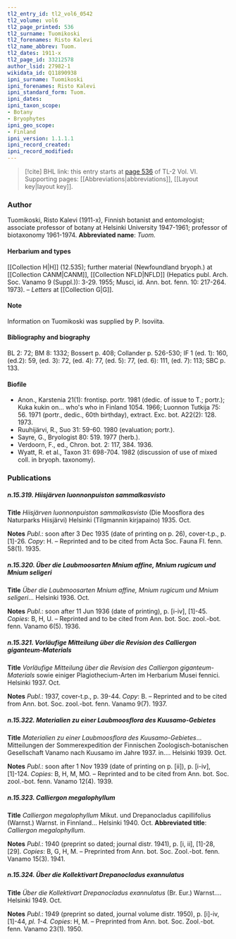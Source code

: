 ```yaml
---
tl2_entry_id: tl2_vol6_0542
tl2_volume: vol6
tl2_page_printed: 536
tl2_surname: Tuomikoski
tl2_forenames: Risto Kalevi
tl2_name_abbrev: Tuom.
tl2_dates: 1911-x
tl2_page_id: 33212578
author_lsid: 27982-1
wikidata_id: Q11890938
ipni_surname: Tuomikoski
ipni_forenames: Risto Kalevi
ipni_standard_form: Tuom.
ipni_dates: 
ipni_taxon_scope: 
- Botany
- Bryophytes
ipni_geo_scope: 
- Finland
ipni_version: 1.1.1.1
ipni_record_created: 
ipni_record_modified:
---
```



> [!cite] BHL link: this entry starts at [page 536](https://www.biodiversitylibrary.org/page/33212578) of TL-2 Vol. VI.
> Supporting pages: [[Abbreviations|abbreviations]], [[Layout key|layout key]].

### Author

Tuomikoski, Risto Kalevi (1911-x), Finnish botanist and entomologist; associate professor of botany at Helsinki University 1947-1961; professor of biotaxonomy 1961-1974. 
**Abbreviated name**: *Tuom.*

#### Herbarium and types

[[Collection H|H]] (12.535); further material (Newfoundland bryoph.) at [[Collection CANM|CANM]], [[Collection NFLD|NFLD]] (Hepatics publ. Arch. Soc. Vanamo 9 (Suppl.)): 3-29. 1955; Musci, id. Ann. bot. fenn. 10: 217-264. 1973). – *Letters* at [[Collection G|G]].

#### Note

Information on Tuomikoski was supplied by P. Isoviita.

#### Bibliography and biography

BL 2: 72; BM 8: 1332; Bossert p. 408; Collander p. 526-530; IF 1 (ed. 1): 160, (ed.2): 59, (ed. 3): 72, (ed. 4): 77, (ed. 5): 77, (ed. 6): 111, (ed. 7): 113; SBC p. 133.

#### Biofile

- Anon., Karstenia 21(1): frontisp. portr. 1981 (dedic. of issue to T.; portr.); Kuka kukin on... who's who in Finland 1054. 1966; Luonnon Tutkija 75: 56. 1971 (portr., dedic., 60th birthday), extract. Exc. bot. A22(2): 128. 1973.
- Ruuhijärvi, R., Suo 31: 59-60. 1980 (evaluation; portr.).
- Sayre, G., Bryologist 80: 519. 1977 (herb.).
- Verdoorn, F., ed., Chron. bot. 2: 117, 384. 1936.
- Wyatt, R. et al., Taxon 31: 698-704. 1982 (discussion of use of mixed coll. in bryoph. taxonomy).

### Publications

##### n.15.319. Hiisjärven luonnonpuiston sammalkasvisto

**Title**
*Hiisjärven luonnonpuiston sammalkasvisto* (Die Moosflora des Naturparks Hiisjärvi) Helsinki (Tilgmannin kirjapaino) 1935. Oct.

**Notes**
*Publ*.: soon after 3 Dec 1935 (date of printing on p. 26), cover-t.p., p. \[1\]-26. *Copy*: H. – Reprinted and to be cited from Acta Soc. Fauna Fl. fenn. 58(1). 1935.

##### n.15.320. Über die Laubmoosarten Mnium affine, Mnium rugicum und Mnium seligeri

**Title**
*Über die Laubmoosarten Mnium affine, Mnium rugicum und Mnium seligeri*... Helsinki 1936. Oct.

**Notes**
*Publ*.: soon after 11 Jun 1936 (date of printing), p. \[i-iv\], \[1\]-45. *Copies*: B, H, U. – Reprinted and to be cited from Ann. bot. Soc. zool.-bot. fenn. Vanamo 6(5). 1936.

##### n.15.321. Vorläufige Mitteilung über die Revision des Calliergon giganteum-Materials

**Title**
*Vorläufige Mitteilung über die Revision des Calliergon giganteum-Materials* sowie einiger Plagiothecium-Arten im Herbarium Musei fennici. Helsinki 1937. Oct.

**Notes**
*Publ*.: 1937, cover-t.p., p. 39-44. *Copy*: B. – Reprinted and to be cited from Ann. bot. Soc. zool.-bot. fenn. Vanamo 9(7). 1937.

##### n.15.322. Materialien zu einer Laubmoosflora des Kuusamo-Gebietes

**Title**
*Materialien zu einer Laubmoosflora des Kuusamo-Gebietes*... Mitteilungen der Sommerexpedition der Finnischen Zoologisch-botanischen Gesellschaft Vanamo nach Kuusamo im Jahre 1937. in.... Helsinki 1939. Oct.

**Notes**
*Publ*.: soon after 1 Nov 1939 (date of printing on p. \[ii\]), p. \[i-iv\], \[1\]-124. *Copies*: B, H, M, MO. – Reprinted and to be cited from Ann. bot. Soc. zool.-bot. fenn. Vanamo 12(4). 1939.

##### n.15.323. Calliergon megalophyllum

**Title**
*Calliergon megalophyllum* Mikut. und Drepanocladus capillifolius (Warnst.) Warnst. in Finnland... Helsinki 1940. Oct.
**Abbreviated title**: *Calliergon megalophyllum*.

**Notes**
*Publ*.: 1940 (preprint so dated; journal distr. 1941), p. \[i, ii\], \[1\]-28, \[29\]. *Copies*: B, G, H, M. – Preprinted from Ann. bot. Soc. Zool.-bot. fenn. Vanamo 15(3). 1941.

##### n.15.324. Über die Kollektivart Drepanocladus exannulatus

**Title**
*Über die Kollektivart Drepanocladus exannulatus* (Br. Eur.) Warnst.... Helsinki 1949. Oct.

**Notes**
*Publ*.: 1949 (preprint so dated, journal volume distr. 1950), p. \[i\]-iv, \[1\]-44, *pl. 1-4. Copies*: H, M. – Preprinted from Ann. bot. Soc. Zool.-bot. fenn. Vanamo 23(1). 1950.

